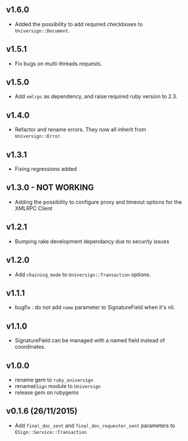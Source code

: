 v1.6.0
-------------------------
- Added the possibility to add required checkboxes to `Universign::Document`.

v1.5.1
-------------------------
- Fix bugs on multi-threads requests.

v1.5.0
-------------------------
- Add `xmlrpc` as dependency, and raise required ruby version to 2.3.

v1.4.0
-------------------------
- Refactor and rename errors. They now all inherit from `Universign::Error`.

v1.3.1
-------------------------

- Fixing regressions added

v1.3.0 - NOT WORKING
-------------------------

- Adding the possibility to configure proxy and timeout options for the XMLRPC Client

v1.2.1
-------------------------

- Bumping rake development dependancy due to security issues

v1.2.0
-------------------------

- Add `chaining_mode` to `Universign::Transaction` options.

v1.1.1
-------------------------

- bugfix : do not add `name` parameter to SignatureField when it's nil.

v1.1.0
-------------------------

- SignatureField can be managed with a named field instead of coordinates.

v1.0.0
-------------------------

- rename gem to `ruby_universign`
- rename`ESign` module to `Universign`
- release gem on rubygems

v0.1.6 (26/11/2015)
-------------------------

- Add `final_doc_sent` and `final_doc_requester_sent` parameters to `ESign::Service::Transaction`
